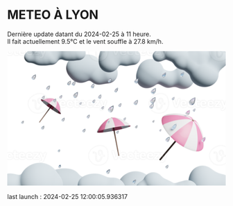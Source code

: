# METEO À LYON

Dernière update datant du 2024-02-25 à 11 heure.  
Il fait actuellement 9.5°C et le vent souffle à 27.8 km/h.      

![](./.github/rain.png)

last launch : 2024-02-25 12:00:05.936317
